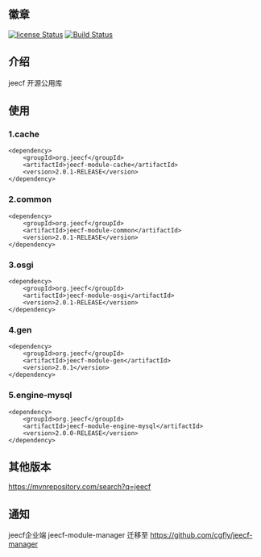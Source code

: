 
## 徽章  
[![license Status](https://img.shields.io/badge/License-Apache%202.0-blue.svg?branch=v2.0)](http://www.apache.org/licenses/LICENSE-2.0.txt)
[![Build Status](https://travis-ci.org/cgfly/jeecf.svg?branch=v2.0)](https://travis-ci.org/cgfly/jeecf)  
## 介绍  
jeecf 开源公用库

## 使用
### 1.cache  
``` 
<dependency>
    <groupId>org.jeecf</groupId>
    <artifactId>jeecf-module-cache</artifactId>
    <version>2.0.1-RELEASE</version>
</dependency>
``` 
### 2.common  
``` 
<dependency>  
    <groupId>org.jeecf</groupId>
    <artifactId>jeecf-module-common</artifactId>  
    <version>2.0.1-RELEASE</version>  
</dependency>
``` 
### 3.osgi  
``` 
<dependency>
    <groupId>org.jeecf</groupId>  
    <artifactId>jeecf-module-osgi</artifactId>
    <version>2.0.1-RELEASE</version>
</dependency>
```  
### 4.gen  
``` 
<dependency>
    <groupId>org.jeecf</groupId>
    <artifactId>jeecf-module-gen</artifactId>
    <version>2.0.1</version>
</dependency>
``` 
### 5.engine-mysql  
``` 
<dependency>
    <groupId>org.jeecf</groupId>
    <artifactId>jeecf-module-engine-mysql</artifactId>
    <version>2.0.0-RELEASE</version>
</dependency>
``` 
## 其他版本  
https://mvnrepository.com/search?q=jeecf

## 通知
jeecf企业端 jeecf-module-manager 迁移至 https://github.com/cgfly/jeecf-manager
